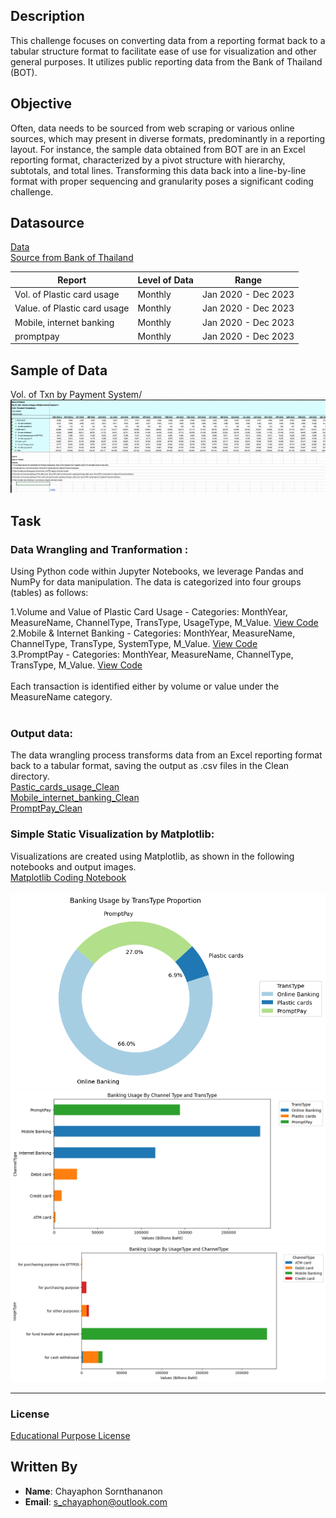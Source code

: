 ## Description
This challenge focuses on converting data from a reporting format back to a tabular structure format to facilitate ease of use for visualization and other general purposes. It utilizes public reporting data from the Bank of Thailand (BOT).<br>

## Objective
Often, data needs to be sourced from web scraping or various online sources, which may present in diverse formats, predominantly in a reporting layout. For instance, the sample data obtained from BOT are in an Excel reporting format, characterized by a pivot structure with hierarchy, subtotals, and total lines. Transforming this data back into a line-by-line format with proper sequencing and granularity poses a significant coding challenge.<br>

## Datasource
[Data](https://raw.githubusercontent.com/chayaphon/Data_Wrangling/main/Sources/Data.xlsx)<br>
[Source from Bank of Thailand](https://www.bot.or.th/en/statistics/payment.html)<br>

| Report                         | Level of Data | Range                |
|--------------------------------|---------------|----------------------|
| Vol. of Plastic card usage     |    Monthly    | Jan 2020 - Dec 2023  |
| Value. of Plastic card usage   |    Monthly    | Jan 2020 - Dec 2023  |
| Mobile, internet banking       |    Monthly    | Jan 2020 - Dec 2023  |
| promptpay                      |    Monthly    | Jan 2020 - Dec 2023  |

## Sample of Data
Vol. of Txn by Payment System/ <br>
![Image](https://raw.githubusercontent.com/chayaphon/Data_Wrangling/main/img/ss_sample.png)

## Task
### Data Wrangling and Tranformation :
Using Python code within Jupyter Notebooks, we leverage Pandas and NumPy for data manipulation. The data is categorized into four groups (tables) as follows:<br>

1.Volume and Value of Plastic Card Usage - Categories: MonthYear, MeasureName, ChannelType, TransType, UsageType, M_Value. [View Code](https://github.com/chayaphon/Data_Wrangling/tree/main/Wrangling_Code/data_cleansing_Pastic_cards_usage.ipynb)<br>
2.Mobile & Internet Banking - Categories: MonthYear, MeasureName, ChannelType, TransType, SystemType, M_Value. [View Code](https://github.com/chayaphon/Data_Wrangling/tree/main/Wrangling_Code/data_cleansing_Mobile_internet_banking.ipynb)<br>
3.PromptPay - Categories: MonthYear, MeasureName, ChannelType, TransType, M_Value. [View Code](https://github.com/chayaphon/Data_Wrangling/tree/main/Wrangling_Code/data_cleansing_PromptPay.ipynb)<br>
<br>
Each transaction is identified either by volume or value under the MeasureName category.<br>
<br>

### Output data:
The data wrangling process transforms data from an Excel reporting format back to a tabular format, saving the output as .csv files in the Clean directory.<br>
[Pastic_cards_usage_Clean](https://github.com/chayaphon/Data_Wrangling/tree/main/Clean/Pastic_cards_usage_Clean.csv)<br>
[Mobile_internet_banking_Clean](https://github.com/chayaphon/Data_Wrangling/tree/main/Clean/Mobile_internet_banking_Clean.csv)<br>
[PromptPay_Clean](https://github.com/chayaphon/Data_Wrangling/tree/main/Clean/PromptPay_Clean.csv)<br>

### Simple Static Visualization by Matplotlib:
Visualizations are created using Matplotlib, as shown in the following notebooks and output images.<br>
[Matplotlib Coding Notebook](https://github.com/chayaphon/Data_Wrangling/tree/main/Visualization/matplotlib.ipynb)<br><br>
![Image](https://raw.githubusercontent.com/chayaphon/Data_Wrangling/main/img/output1.png)<br>
![Image](https://raw.githubusercontent.com/chayaphon/Data_Wrangling/main/img/output2.png)<br>
![Image](https://raw.githubusercontent.com/chayaphon/Data_Wrangling/main/img/output3.png)<br>

<hr>

### License
[Educational Purpose License](https://github.com/chayaphon/Data_Wrangling/blob/main/LICENSE.md)

## Written By
- **Name**: Chayaphon Sornthananon
- **Email**: s_chayaphon@outlook.com
